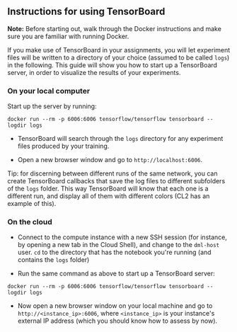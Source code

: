 ## Instructions for using TensorBoard
**Note:** Before starting out, walk through the Docker instructions and make sure you are familiar with running Docker.

If you make use of TensorBoard in your assignments, you will let experiment files will be written to a directory of your choice (assumed to be called `logs`) in the following. This guide will show you how to start up a TensorBoard server, in order to visualize the results of your experiments.

### On your local computer
Start up the server by running:
```
docker run --rm -p 6006:6006 tensorflow/tensorflow tensorboard --logdir logs
```
- TensorBoard will search through the `logs` directory for any experiment files produced by your training.

- Open a new browser window and go to `http://localhost:6006`.

Tip: for discerning between different runs of the same network, you can create TensorBoard callbacks that save the log files to different subfolders of the `logs` folder. This way TensorBoard will know that each one is a different run, and display all of them with different colors (CL2 has an example of this).

### On the cloud
- Connect to the compute instance with a new SSH session (for instance, by opening a new tab in the Cloud Shell), and change to the `dml-host` user. `cd` to the directory that has the notebook you're running (and contains the `logs` folder)

- Run the same command as above to start up a TensorBoard server:
```
docker run --rm -p 6006:6006 tensorflow/tensorflow tensorboard --logdir logs
```

- Now open a new browser window on your local machine and go to `http://<instance_ip>:6006`, where `<instance_ip>` is your instance's external IP address (which you should know how to assess by now).
